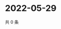 # 2022-05-29

共 0 条

<!-- BEGIN WEIBO -->
<!-- 最后更新时间 Sun May 29 2022 21:26:42 GMT+0800 (China Standard Time) -->

<!-- END WEIBO -->
